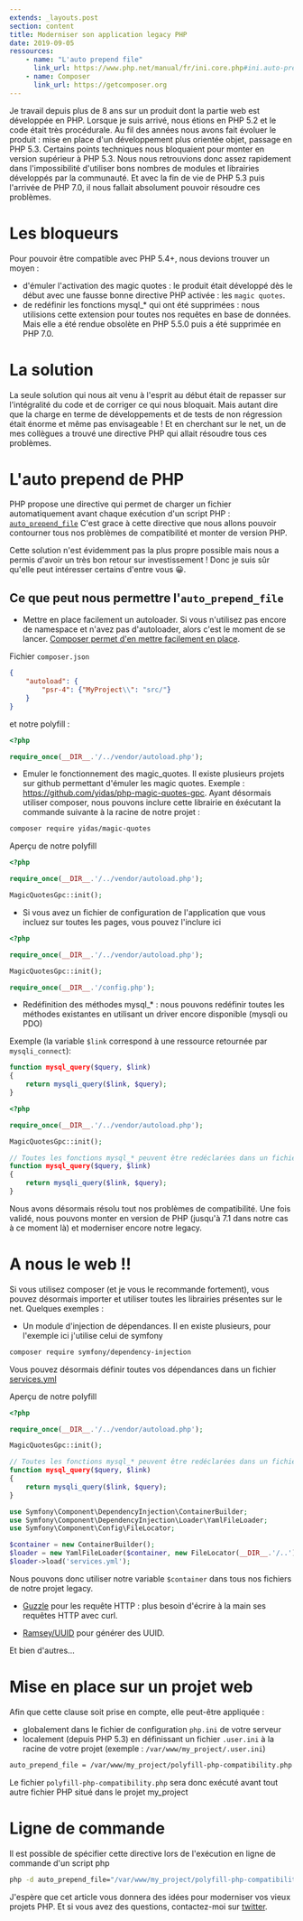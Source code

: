 ```yaml
---
extends: _layouts.post
section: content
title: Moderniser son application legacy PHP
date: 2019-09-05
ressources:
    - name: "L'auto prepend file"
      link_url: https://www.php.net/manual/fr/ini.core.php#ini.auto-prepend-file
    - name: Composer
      link_url: https://getcomposer.org
---
```


Je travail depuis plus de 8 ans sur un produit dont la partie web est développée en PHP. Lorsque je suis arrivé, nous étions en PHP 5.2 et le code était très procédurale. Au fil des années nous avons fait évoluer le produit : mise en place d'un développement plus orientée objet, passage en PHP 5.3. Certains points techniques nous bloquaient pour monter en version supérieur à PHP 5.3. Nous nous retrouvions donc assez rapidement dans l'impossibilité d'utiliser bons nombres de modules et librairies développés par la communauté. Et avec la fin de vie de PHP 5.3 puis l'arrivée de PHP 7.0, il nous fallait absolument pouvoir résoudre ces problèmes.

# Les bloqueurs

Pour pouvoir être compatible avec PHP 5.4+, nous devions trouver un moyen :
* d'émuler l'activation des magic quotes : le produit était développé dès le début avec une fausse bonne directive PHP activée : les `magic quotes`.
* de redéfinir les fonctions mysql_* qui ont été supprimées : nous utilisions cette extension pour toutes nos requêtes en base de données. Mais elle a été rendue obsolète en PHP 5.5.0 puis a été supprimée en PHP 7.0.

# La solution
La seule solution qui nous ait venu à l'esprit au début était de repasser sur l'intégralité du code et de corriger ce qui nous bloquait. Mais autant dire que la charge en terme de développements et de tests de non régression était énorme et même pas envisageable !
Et en cherchant sur le net, un de mes collègues a trouvé une directive PHP qui allait résoudre tous ces problèmes.

# L'auto prepend de PHP
PHP propose une directive qui permet de charger un fichier automatiquement avant chaque exécution d'un script PHP : [`auto_prepend_file`](https://www.php.net/manual/fr/ini.core.php#ini.auto-prepend-file)
C'est grace à cette directive que nous allons pouvoir contourner tous nos problèmes de compatibilité et monter de version PHP.

<div class="my-4 bg-blue-100 border-t border-b border-blue-500 text-blue-700 px-4 py-3" role="alert">
  <p class="text-sm font-bold">Cette solution n'est évidemment pas la plus propre possible mais nous a permis d'avoir un très bon retour sur investissement ! Donc je suis sûr qu'elle peut intéresser certains d'entre vous &#128512;.</p>
</div>

## Ce que peut nous permettre l'`auto_prepend_file`
* Mettre en place facilement un autoloader. Si vous n'utilisez pas encore de namespace et n'avez pas d'autoloader, alors c'est le moment de se lancer. [Composer permet d'en mettre facilement en place](https://getcomposer.org/doc/01-basic-usage.md#autoloading).

Fichier `composer.json`
```json
{
    "autoload": {
        "psr-4": {"MyProject\\": "src/"}
    }
}
```

et notre polyfill :
```php
<?php

require_once(__DIR__.'/../vendor/autoload.php');
```

* Emuler le fonctionnement des magic_quotes. Il existe plusieurs projets sur github permettant d'émuler les magic quotes. Exemple : https://github.com/yidas/php-magic-quotes-gpc.
  Ayant désormais utiliser composer, nous pouvons inclure cette librairie en éxécutant la commande suivante à la racine de notre projet :
```bash
composer require yidas/magic-quotes
```

Aperçu de notre polyfill
```php
<?php

require_once(__DIR__.'/../vendor/autoload.php');

MagicQuotesGpc::init();
```

* Si vous avez un fichier de configuration de l'application que vous incluez sur toutes les pages, vous pouvez l'inclure ici

```php
<?php

require_once(__DIR__.'/../vendor/autoload.php');

MagicQuotesGpc::init();

require_once(__DIR__.'/config.php');
```

* Redéfinition des méthodes mysql_* : nous pouvons redéfinir toutes les méthodes existantes en utilisant un driver encore disponible (mysqli ou PDO)

Exemple (la variable `$link` correspond à une ressource retournée par `mysqli_connect`):
```php
function mysql_query($query, $link)
{
    return mysqli_query($link, $query);
}
```

```php
<?php

require_once(__DIR__.'/../vendor/autoload.php');

MagicQuotesGpc::init();

// Toutes les fonctions mysql_* peuvent être redéclarées dans un fichier à inclure ici
function mysql_query($query, $link)
{
    return mysqli_query($link, $query);
}
```


Nous avons désormais résolu tout nos problèmes de compatibilité. Une fois validé, nous pouvons monter en version de PHP (jusqu'à 7.1 dans notre cas à ce moment là) et moderniser encore notre legacy.


# A nous le web !!
Si vous utilisez composer (et je vous le recommande fortement), vous pouvez désormais importer et utiliser toutes les librairies présentes sur le net. Quelques exemples :

* Un module d'injection de dépendances. Il en existe plusieurs, pour l'exemple ici j'utilise celui de symfony

```bash
composer require symfony/dependency-injection
```

Vous pouvez désormais définir toutes vos dépendances dans un fichier [services.yml](https://symfony.com/doc/current/components/dependency_injection.html#setting-up-the-container-with-configuration-files)


Aperçu de notre polyfill
```php
<?php

require_once(__DIR__.'/../vendor/autoload.php');

MagicQuotesGpc::init();

// Toutes les fonctions mysql_* peuvent être redéclarées dans un fichier à inclure ici
function mysql_query($query, $link)
{
    return mysqli_query($link, $query);
}

use Symfony\Component\DependencyInjection\ContainerBuilder;
use Symfony\Component\DependencyInjection\Loader\YamlFileLoader;
use Symfony\Component\Config\FileLocator;

$container = new ContainerBuilder();
$loader = new YamlFileLoader($container, new FileLocator(__DIR__.'/..'));
$loader->load('services.yml');
```

Nous pouvons donc utiliser notre variable `$container` dans tous nos fichiers de notre projet legacy.

* [Guzzle](https://github.com/guzzle/guzzle) pour les requête HTTP : plus besoin d'écrire à la main ses requêtes HTTP avec curl.

* [Ramsey/UUID](https://github.com/ramsey/uuid) pour générer des UUID.

Et bien d'autres...

# Mise en place sur un projet web
Afin que cette clause soit prise en compte, elle peut-être appliquée :
* globalement dans le fichier de configuration `php.ini` de votre serveur
* localement (depuis PHP 5.3) en définissant un fichier `.user.ini` à la racine de votre projet (exemple : `/var/www/my_project/.user.ini`)

```bash
auto_prepend_file = /var/www/my_project/polyfill-php-compatibility.php
```

Le fichier `polyfill-php-compatibility.php` sera donc exécuté avant tout autre fichier PHP situé dans le projet my_project


# Ligne de commande
Il est possible de spécifier cette directive lors de l'exécution en ligne de commande d'un script php
```bash
php -d auto_prepend_file="/var/www/my_project/polyfill-php-compatibility.php" mon_script.php
```

J'espère que cet article vous donnera des idées pour moderniser vos vieux projets PHP. Et si vous avez des questions, contactez-moi sur [twitter](https://twitter.com/frjimmyklein).

